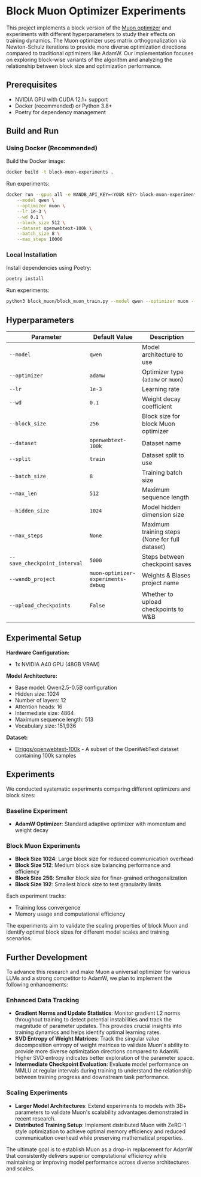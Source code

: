 # Block Muon Optimizer Experiments

This project implements a block version of the [Muon optimizer](https://arxiv.org/abs/2502.16982) and experiments with different hyperparameters to study their effects on training dynamics. The Muon optimizer uses matrix orthogonalization via Newton-Schulz iterations to provide more diverse optimization directions compared to traditional optimizers like AdamW. Our implementation focuses on exploring block-wise variants of the algorithm and analyzing the relationship between block size and optimization performance.

## Prerequisites

- NVIDIA GPU with CUDA 12.1+ support
- Docker (recommended) or Python 3.8+
- Poetry for dependency management

## Build and Run

### Using Docker (Recommended)

Build the Docker image:
```bash
docker build -t block-muon-experiments .
```

Run experiments:
```bash
docker run --gpus all -e WANDB_API_KEY=<YOUR KEY> block-muon-experiments \
    --model qwen \
    --optimizer muon \
    --lr 1e-3 \
    --wd 0.1 \
    --block_size 512 \
    --dataset openwebtext-100k \
    --batch_size 8 \
    --max_steps 10000
```

### Local Installation

Install dependencies using Poetry:
```bash
poetry install
```

Run experiments:
```bash
python3 block_muon/block_muon_train.py --model qwen --optimizer muon --block_size 512
```

## Hyperparameters

| Parameter | Default Value | Description |
|-----------|---------------|-------------|
| `--model` | `qwen` | Model architecture to use |
| `--optimizer` | `adamw` | Optimizer type (`adamw` or `muon`) |
| `--lr` | `1e-3` | Learning rate |
| `--wd` | `0.1` | Weight decay coefficient |
| `--block_size` | `256` | Block size for block Muon optimizer |
| `--dataset` | `openwebtext-100k` | Dataset name |
| `--split` | `train` | Dataset split to use |
| `--batch_size` | `8` | Training batch size |
| `--max_len` | `512` | Maximum sequence length |
| `--hidden_size` | `1024` | Model hidden dimension size |
| `--max_steps` | `None` | Maximum training steps (None for full dataset) |
| `--save_checkpoint_interval` | `5000` | Steps between checkpoint saves |
| `--wandb_project` | `muon-optimizer-experiments-debug` | Weights & Biases project name |
| `--upload_checkpoints` | `False` | Whether to upload checkpoints to W&B |

## Experimental Setup

**Hardware Configuration:**
- 1x NVIDIA A40 GPU (48GB VRAM)

**Model Architecture:**
- Base model: Qwen2.5-0.5B configuration
- Hidden size: 1024
- Number of layers: 12
- Attention heads: 16
- Intermediate size: 4864
- Maximum sequence length: 513
- Vocabulary size: 151,936

**Dataset:**
- [Elriggs/openwebtext-100k](https://huggingface.co/datasets/Elriggs/openwebtext-100k) - A subset of the OpenWebText dataset containing 100k samples

## Experiments

We conducted systematic experiments comparing different optimizers and block sizes:

### **Baseline Experiment**
- **AdamW Optimizer**: Standard adaptive optimizer with momentum and weight decay

### **Block Muon Experiments**
- **Block Size 1024**: Large block size for reduced communication overhead
- **Block Size 512**: Medium block size balancing performance and efficiency  
- **Block Size 256**: Smaller block size for finer-grained orthogonalization
- **Block Size 192**: Smallest block size to test granularity limits

Each experiment tracks:
- Training loss convergence
- Memory usage and computational efficiency

The experiments aim to validate the scaling properties of block Muon and identify optimal block sizes for different model scales and training scenarios.

## Further Development

To advance this research and make Muon a universal optimizer for various LLMs and a strong competitor to AdamW, we plan to implement the following enhancements:

### **Enhanced Data Tracking**
- **Gradient Norms and Update Statistics**: Monitor gradient L2 norms throughout training to detect potential instabilities and track the magnitude of parameter updates. This provides crucial insights into training dynamics and helps identify optimal learning rates.
- **SVD Entropy of Weight Matrices**: Track the singular value decomposition entropy of weight matrices to validate Muon's ability to provide more diverse optimization directions compared to AdamW. Higher SVD entropy indicates better exploration of the parameter space.
- **Intermediate Checkpoint Evaluation**: Evaluate model performance on MMLU at regular intervals during training to understand the relationship between training progress and downstream task performance.

### **Scaling Experiments**
- **Larger Model Architectures**: Extend experiments to models with 3B+ parameters to validate Muon's scalability advantages demonstrated in recent research.
- **Distributed Training Setup**: Implement distributed Muon with ZeRO-1 style optimization to achieve optimal memory efficiency and reduced communication overhead while preserving mathematical properties.

The ultimate goal is to establish Muon as a drop-in replacement for AdamW that consistently delivers superior computational efficiency while maintaining or improving model performance across diverse architectures and scales.
